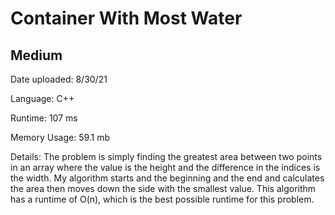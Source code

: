 
# Container With Most Water

## Medium

Date uploaded: 8/30/21

Language: C++

Runtime: 107 ms

Memory Usage: 59.1 mb

Details: The problem is simply finding the greatest area between two points in an array where the value is the height and the difference in the indices is the width. My algorithm starts and the beginning and the end and calculates the area then moves down the side with the smallest value. This algorithm has a runtime of O(n), which is the best possible runtime for this problem.
